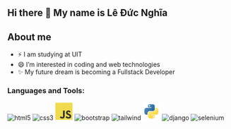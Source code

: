 ## Hi there 👋 My name is Lê Đức Nghĩa
## About me
- ⚡ I am studying at UIT
- 😄 I’m interested in coding and web technologies
- ✨ My future dream is becoming a Fullstack Developer

<h3 align="left">Languages and Tools:</h3>
<p align="left"> <img src="https://cdn.jsdelivr.net/gh/devicons/devicon@latest/icons/html5/html5-original.svg" alt="html5" width="40" height="40"/> <img src="https://cdn.jsdelivr.net/gh/devicons/devicon@latest/icons/css3/css3-original.svg" alt="css3" width="40" height="40"/> <img src="https://raw.githubusercontent.com/devicons/devicon/master/icons/javascript/javascript-original.svg" alt="javascript" width="40" height="40"/> <img src="https://cdn.jsdelivr.net/gh/devicons/devicon@latest/icons/bootstrap/bootstrap-original.svg" alt="bootstrap" width="40" height="40"/> <img src="https://www.vectorlogo.zone/logos/tailwindcss/tailwindcss-icon.svg" alt="tailwind" width="40" height="40"/> <img src="https://raw.githubusercontent.com/devicons/devicon/master/icons/python/python-original.svg" alt="python" width="40" height="40"/> <img src="https://cdn.worldvectorlogo.com/logos/django.svg" alt="django" width="40" height="40"/> <img src="https://raw.githubusercontent.com/detain/svg-logos/780f25886640cef088af994181646db2f6b1a3f8/svg/selenium-logo.svg" alt="selenium" width="40" height="40"/>
</p>
